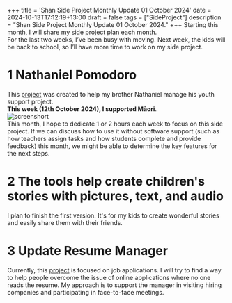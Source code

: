 +++
title = 'Shan Side Project Monthly Update 01 October 2024'
date = 2024-10-13T17:12:19+13:00
draft = false
tags = ["SideProject"]
description = "Shan Side Project Monthly Update 01 October 2024."
+++
Starting this month, I will share my side project plan each month.  
For the last two weeks, I’ve been busy with moving. Next week, the kids will be back to school, so I’ll have more time to work on my side project.  

# 1 Nathaniel Pomodoro
This [project](https://nathaniel-pomodoro.vercel.app/) was created to help my brother Nathaniel manage his youth support project.  
**This week (12th October 2024), I supported Māori**.  
![screenshort](/images/2024-10/screen-01.png)   
This month, I hope to dedicate 1 or 2 hours each week to focus on this side project. If we can discuss how to use it without software support  (such as how teachers assign tasks and how students complete and provide feedback) this month, we might be able to determine the key features for the next steps.  

# 2 The tools help create children's stories with pictures, text, and audio 
I plan to finish the first version. It's for my kids to create wonderful stories and easily share them with their friends.  

# 3 Update Resume Manager
Currently, this [project](https://resumemanager.pages.dev/) is focused on job applications. I will try to find a way to help people overcome the issue of online applications where no one reads the resume. My approach is to support the manager in visiting hiring companies and participating in face-to-face meetings.
